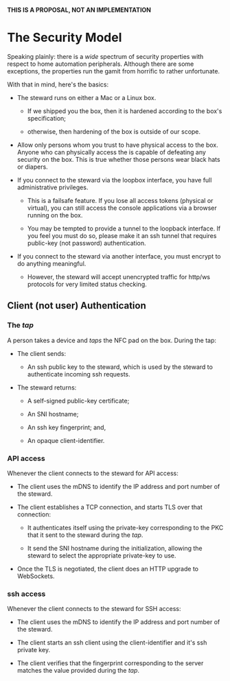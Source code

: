 **THIS IS A PROPOSAL, NOT AN IMPLEMENTATION**

# The Security Model
Speaking plainly: there is a _wide_ spectrum of security properties with respect to home automation peripherals. Although there are some exceptions, the properties run the gamit from horrific to rather unfortunate.

With that in mind, here's the basics:

* The steward runs on either a Mac or a Linux box.

    * If we shipped you the box, then it is hardened according to the box's specification;

    * otherwise, then hardening of the box is outside of our scope.

* Allow only persons whom you trust to have physical access to the box. Anyone who can physically access the is capable of defeating any security on the box. This is true whether those persons wear black hats or diapers.

* If you connect to the steward via the loopbox interface, you have full administrative privileges.

    * This is a failsafe feature. If you lose all access tokens (physical or virtual), you can still access the console applications via a browser running on the box.

    * You may be tempted to provide a tunnel to the loopback interface. If you feel you must do so, please make it an ssh tunnel that requires public-key (not password) authentication.

* If you connect to the steward via another interface, you must encrypt to do anything meaningful.

    * However, the steward will accept unencrypted traffic for http/ws protocols for very limited status checking.

## Client (not user) Authentication
### The _tap_
A person takes a device and _taps_ the NFC pad on the box. During the tap:

* The client sends:

    * An ssh public key to the steward, which is used by the steward to authenticate incoming ssh requests.

* The steward returns:

    * A self-signed public-key certificate;

    * An SNI hostname;

    * An ssh key fingerprint; and,

    * An opaque client-identifier.

### API access
Whenever the client connects to the steward for API access:

* The client uses the mDNS to identify the IP address and port number of the steward.

* The client establishes a TCP connection, and starts TLS over that connection:

    * It authenticates itself using the private-key corresponding to the PKC that it sent to the steward during the _tap_.

    * It send the SNI hostname during the initialization, allowing the steward to select the appropriate private-key to use.

* Once the TLS is negotiated, the client does an HTTP upgrade to WebSockets.

### ssh access
Whenever the client connects to the steward for SSH access:

* The client uses the mDNS to identify the IP address and port number of the steward.

* The client starts an ssh client using the client-identifier and it's ssh private key.

* The client verifies that the fingerprint corresponding to the server matches the value provided during the _tap_.
